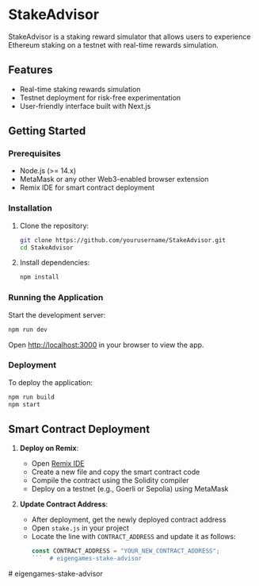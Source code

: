 # StakeAdvisor  

StakeAdvisor is a staking reward simulator that allows users to experience Ethereum staking on a testnet with real-time rewards simulation.  

## Features  
- Real-time staking rewards simulation  
- Testnet deployment for risk-free experimentation  
- User-friendly interface built with Next.js  

## Getting Started  

### Prerequisites  
- Node.js (>= 14.x)  
- MetaMask or any other Web3-enabled browser extension  
- Remix IDE for smart contract deployment  

### Installation  
1. Clone the repository:  
    ```bash
    git clone https://github.com/yourusername/StakeAdvisor.git
    cd StakeAdvisor
    ```  

2. Install dependencies:  
    ```bash
    npm install
    ```  

### Running the Application  
Start the development server:  
```bash
npm run dev
```  
Open [http://localhost:3000](http://localhost:3000) in your browser to view the app.  

### Deployment  
To deploy the application:  
```bash
npm run build
npm start
```  

## Smart Contract Deployment  

1. **Deploy on Remix**:  
   - Open [Remix IDE](https://remix.ethereum.org)  
   - Create a new file and copy the smart contract code  
   - Compile the contract using the Solidity compiler  
   - Deploy on a testnet (e.g., Goerli or Sepolia) using MetaMask  

2. **Update Contract Address**:  
   - After deployment, get the newly deployed contract address  
   - Open `stake.js` in your project  
   - Locate the line with `CONTRACT_ADDRESS` and update it as follows:  
     ```js
     const CONTRACT_ADDRESS = "YOUR_NEW_CONTRACT_ADDRESS";
     ```  #   e i g e n g a m e s - s t a k e - a d v i s o r 
 
 #   e i g e n g a m e s - s t a k e - a d v i s o r  
 